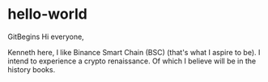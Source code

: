 # hello-world
GitBegins
Hi everyone,

Kenneth here, I like Binance Smart Chain (BSC) (that's what I aspire to be).
I intend to experience a crypto renaissance. Of which I believe will be in the history books.
